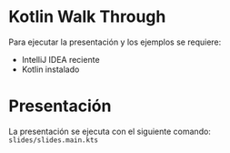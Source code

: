 
# Kotlin Walk Through
Para ejecutar la presentación y los ejemplos se requiere:
* IntelliJ IDEA reciente
* Kotlin instalado

# Presentación
La presentación se ejecuta con el siguiente comando: `slides/slides.main.kts`
